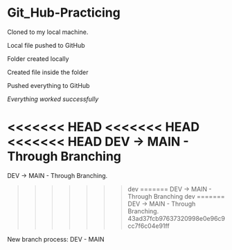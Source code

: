 # Git_Hub-Practicing

Cloned to my local machine.

Local file pushed to GitHub

Folder created locally

Created file inside the folder

Pushed everything to GitHub

_Everything worked successfully_

<<<<<<< HEAD
<<<<<<< HEAD
<<<<<<< HEAD
DEV  -> MAIN - Through Branching
=======
DEV  -> MAIN - Through Branching.
>>>>>>> dev
=======
DEV  -> MAIN - Through Branching
>>>>>>> dev
=======
DEV  -> MAIN - Through Branching.
>>>>>>> 43ad37fcb97637320998e0e96c9cc7f6c04e91ff

New branch process: DEV - MAIN
